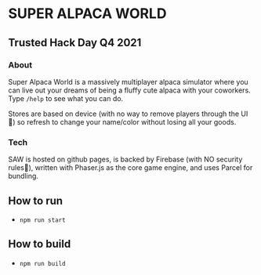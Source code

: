 # SUPER ALPACA WORLD

## Trusted Hack Day Q4 2021


### About

Super Alpaca World is a massively multiplayer alpaca simulator where you can live out your dreams of being a fluffy cute alpaca with your coworkers. Type `/help` to see what you can do.

Stores are based on device (with no way to remove players through the UI 🤗) so refresh to change your name/color without losing all your goods.


### Tech

SAW is hosted on github pages, is backed by Firebase (with NO security rules🤫), written with Phaser.js as the core game engine, and uses Parcel for bundling.

## How to run
- `npm run start`

## How to build
- `npm run build`
